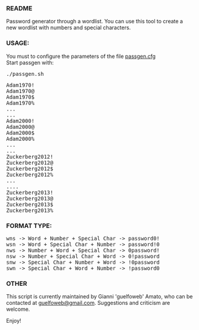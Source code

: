### README


Password generator through a wordlist.
You can use this tool to create a new wordlist with numbers and special characters.

### USAGE:

You must to configure the parameters of the file <a href="https://github.com/guelfoweb/passgen/blob/master/passgen.cfg">passgen.cfg</a><br />
Start passgen with:
<pre>
./passgen.sh
</pre>
<pre>
Adam1970!
Adam1970@
Adam1970$
Adam1970%
...
...
Adam2000!
Adam2000@
Adam2000$
Adam2000%
...
...
Zuckerberg2012!
Zuckerberg2012@
Zuckerberg2012$
Zuckerberg2012%
...
....
Zuckerberg2013!
Zuckerberg2013@
Zuckerberg2013$
Zuckerberg2013%
</pre>


### FORMAT TYPE:
<pre>
wns -> Word + Number + Special Char -> password0!
wsn -> Word + Special Char + Number -> password!0
nws -> Number + Word + Special Char -> 0password!
nsw -> Number + Special Char + Word -> 0!password
snw -> Special Char + Number + Word -> !0password
swn -> Special Char + Word + Number -> !password0
</pre>

### OTHER

This script is currently maintained by Gianni 'guelfoweb' Amato, who can be contacted at guelfoweb@gmail.com. Suggestions and criticism are welcome.

Enjoy!
